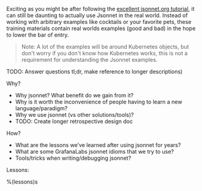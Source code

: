 Exciting as you might be after following the [excellent jsonnet.org tutorial](https://jsonnet.org/learning/tutorial.html),
it can still be daunting to actually use Jsonnet in the real world. Instead of working
with arbitrary examples like cocktails or your favorite pets, these training materials
contain real worlds examples (good and bad) in the hope to lower the bar of entry.

> Note: A lot of the examples will be around Kubernetes objects, but don't worry if you
> don't know how Kubernetes works, this is not a requirement for understanding the Jsonnet
> examples.

TODO: Answer questions tl;dr, make reference to longer descriptions)


Why?

- Why jsonnet? What benefit do we gain from it?
- Why is it worth the inconvenience of people having to learn a new language/paradigm?
- Why we use jsonnet (vs other solutions/tools)?
- TODO: Create longer retrospective design doc

How?

- What are the lessons we’ve learned after using jsonnet for years?
- What are some GrafanaLabs jsonnet idioms that we try to use?
- Tools/tricks when writing/debugging jsonnet?

Lessons:

%(lessons)s
